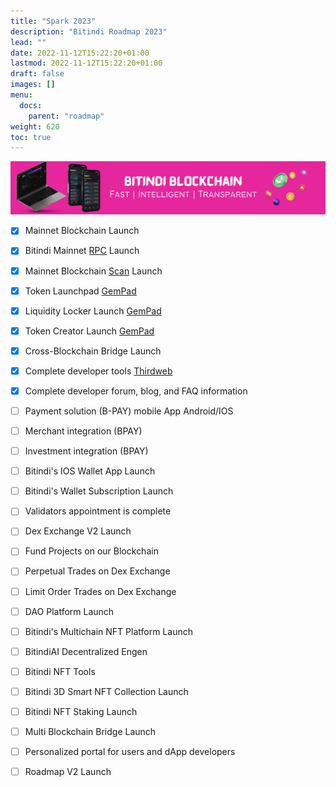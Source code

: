 ```yaml
---
title: "Spark 2023"
description: "Bitindi Roadmap 2023"
lead: ""
date: 2022-11-12T15:22:20+01:00
lastmod: 2022-11-12T15:22:20+01:00
draft: false
images: []
menu:
  docs:
    parent: "roadmap"
weight: 620
toc: true
---
```



![Bitindi!](https://raw.githubusercontent.com/bitindi/bitindi/main/assets/images/linkd.png "Bitindi Chain")


- [x] Mainnet Blockchain Launch
- [x] Bitindi Mainnet [RPC](https://docs.bitindi.org/docs/developers/networks/) Launch
- [x] Mainnet Blockchain [Scan](https://bitindiscan.com/) Launch
- [x] Token Launchpad [GemPad](https://gempad.app/)
- [x] Liquidity Locker Launch [GemPad](https://gempad.app/create-lock)
- [x] Token Creator Launch [GemPad](https://gempad.app/create-token)
- [x] Cross-Blockchain Bridge Launch
- [x] Complete developer tools [Thirdweb](https://thirdweb.com/bitindi)
- [x] Complete developer forum, blog, and FAQ information
- [ ] Payment solution (B-PAY) mobile App Android/IOS 
- [ ] Merchant integration (BPAY)
- [ ] Investment integration (BPAY)
- [ ] Bitindi's IOS Wallet App Launch
- [ ] Bitindi's Wallet Subscription Launch
- [ ] Validators appointment is complete
- [ ] Dex Exchange V2 Launch
- [ ] Fund Projects on our Blockchain
- [ ] Perpetual Trades on Dex Exchange
- [ ] Limit Order Trades on Dex Exchange
- [ ] DAO Platform Launch
- [ ] Bitindi's Multichain NFT Platform Launch
- [ ] BitindiAI Decentralized Engen
- [ ] Bitindi NFT Tools
- [ ] Bitindi 3D Smart NFT Collection Launch
- [ ] Bitindi NFT Staking Launch
- [ ] Multi Blockchain Bridge Launch
- [ ] Personalized portal for users and dApp developers
- [ ] Roadmap V2 Launch



